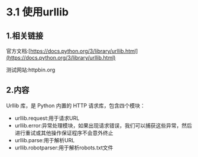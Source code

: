 # 3.1 使用urllib

## 1.相关链接

官方文档:[https://docs.python.org/3/library/urllib.html](https://docs.python.org/3/library/urllib.html)

测试网站:httpbin.org

## 2.内容

Urllib 库，是 Python 内置的 HTTP 请求库，包含四个模块：

* urllib.request:用于请求URL
* urllib.error:异常处理模块，如果出现请求错误，我们可以捕获这些异常，然后进行重试或其他操作保证程序不会意外终止
* urllib.parse:用于解析URL
* urllib.robotparser:用于解析robots.txt文件

